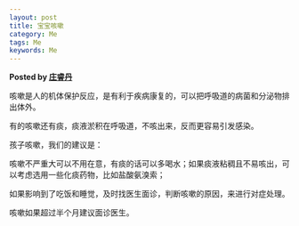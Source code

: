```yaml
---
layout: post
title: 宝宝咳嗽
category: Me
tags: Me
keywords: Me
---  
```

 
__Posted by [庄睿丹](https://dxy.com/column/11558?keywords=%E5%84%BF%E7%AB%A5%E5%8F%91%E7%83%A7)__  

咳嗽是人的机体保护反应，是有利于疾病康复的，可以把呼吸道的病菌和分泌物排出体外。

有的咳嗽还有痰，痰液淤积在呼吸道，不咳出来，反而更容易引发感染。

孩子咳嗽，我们的建议是：

咳嗽不严重大可以不用在意，有痰的话可以多喝水；如果痰液粘稠且不易咳出，可以考虑选用一些化痰药物，比如盐酸氨溴索；



如果影响到了吃饭和睡觉，及时找医生面诊，判断咳嗽的原因，来进行对症处理。



咳嗽如果超过半个月建议面诊医生。



